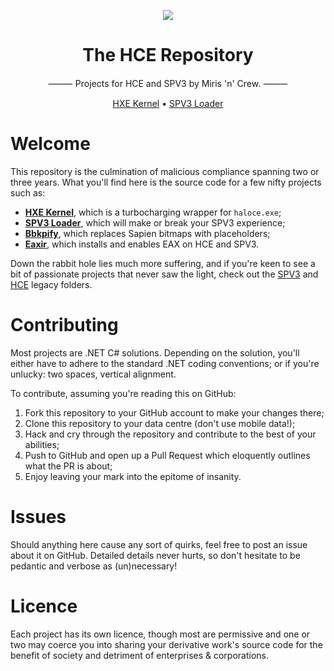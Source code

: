 <html>
    <p align="center">
        <img src="https://user-images.githubusercontent.com/10241434/98432647-3b609e80-20fb-11eb-8afe-3a97574407f5.png">
    </p>
    <h1 align="center">The HCE Repository</h1>
    <p align="center">
        ⸻ Projects for HCE and SPV3 by Miris 'n' Crew. ⸻
    </p>
    <p align="center">
        <a href="hxe/kernel">HXE Kernel</a>
        •
        <a href="spv3/loader">SPV3 Loader</a>
        <a href="spv3/loader"></a>
    </p>
</html>

# Welcome

This repository is the culmination of malicious compliance spanning two or three years. What you'll find here is the source code for a few nifty projects such as:

- **[HXE Kernel](hxe/kernel)**, which is a turbocharging wrapper for `haloce.exe`;
- **[SPV3 Loader](spv3/loader)**, which will make or break your SPV3 experience;
- **[Bbkpify](spv3/legacy/bbkpify)**, which replaces Sapien bitmaps with placeholders;
- **[Eaxir](hce/eaxir)**, which installs and enables EAX on HCE and SPV3.

Down the rabbit hole lies much more suffering, and if you're keen to see a bit of passionate projects that never saw the light, check out the [SPV3](spv3/legacy) and [HCE](hce/legacy) legacy folders.

# Contributing

Most projects are .NET C# solutions. Depending on the solution, you'll either have to adhere to the standard .NET coding conventions; or if you're unlucky: two spaces, vertical alignment.

To contribute, assuming you're reading this on GitHub:

1. Fork this repository to your GitHub account to make your changes there;
2. Clone this repository to your data centre (don't use mobile data!);
3. Hack and cry through the repository and contribute to the best of your abilities;
4. Push to GitHub and open up a Pull Request which eloquently outlines what the PR is about;
5. Enjoy leaving your mark into the epitome of insanity.

# Issues

Should anything here cause any sort of quirks, feel free to post an issue about it on GitHub. Detailed details never hurts, so don't hesitate to be pedantic and verbose as (un)necessary!

# Licence

Each project has its own licence, though most are permissive and one or two may coerce you into sharing your derivative work's source code for the benefit of society and detriment of enterprises & corporations.

